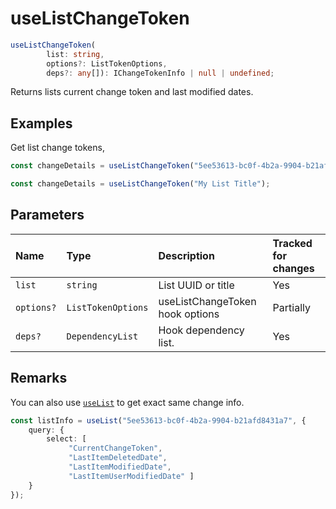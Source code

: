 # useListChangeToken

```typescript
useListChangeToken(
        list: string,
        options?: ListTokenOptions,
        deps?: any[]): IChangeTokenInfo | null | undefined;
```

Returns lists current change token and last modified dates.

## Examples

Get list change tokens,
```typescript
const changeDetails = useListChangeToken("5ee53613-bc0f-4b2a-9904-b21afd8431a7");

const changeDetails = useListChangeToken("My List Title");
```

## Parameters

| Name | Type | Description | Tracked for changes |
| :------ | :------ | :------ | :--------|
| `list` | `string` | List UUID or title | Yes |
| `options?` | `ListTokenOptions` | useListChangeToken hook options | Partially |
| `deps?` | `DependencyList` | Hook dependency list. | Yes |


## Remarks

You can also use [`useList`](./useList.md) to get exact same change info.

```typescript
const listInfo = useList("5ee53613-bc0f-4b2a-9904-b21afd8431a7", {
    query: {
        select: [
             "CurrentChangeToken",
             "LastItemDeletedDate",
             "LastItemModifiedDate",
             "LastItemUserModifiedDate" ]
    }
});
```
